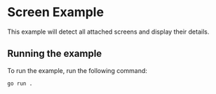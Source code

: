 # Screen Example

This example will detect all attached screens and display their details.

## Running the example

To run the example, run the following command:

```bash
go run .
```

